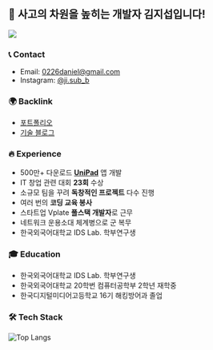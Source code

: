 ## 👋 사고의 차원을 높히는 개발자 김지섭입니다!

![](https://komarev.com/ghpvc/?username=kimjisub)

### 📞 Contact

- Email: 0226daniel@gmail.com
- Instagram: [@ji.sub_b](https://www.instagram.com/ji.sub_b)

### 🌍 Backlink

- [포트폴리오](https://jisub.kim)
- [기술 블로그](https://velog.io/@kimjisub)

### 🔥 Experience

- 500만+ 다운로드 [**UniPad**](https://play.google.com/store/apps/details?id=com.kimjisub.launchpad) 앱 개발
- IT 창업 관련 대회 **23회** 수상
- 소규모 팀을 꾸려 **독창적인 프로젝트** 다수 진행
- 여러 번의 **코딩 교육 봉사**
- 스타트업 Vplate **풀스택 개발자**로 근무
- 네트워크 운용소대 체계병으로 군 복무
- 한국외국어대학교 IDS Lab. 학부연구생

### 🎓 Education

- 한국외국어대학교 IDS Lab. 학부연구생
- 한국외국어대학교 20학번 컴퓨터공학부 2학년 재학중
- 한국디지털미디어고등학교 16기 해킹방어과 졸업

### 🛠 Tech Stack

![Top Langs](https://github-readme-stats.vercel.app/api/top-langs/?username=kimjisub&layout=compact&langs_count=20)

[website]: https://jisub.kim
[notion]: https://www.notion.so/kimjisub/b47d075874e9420cb9804c4bd4f78691
